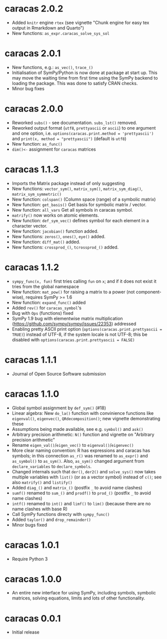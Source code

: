 # caracas 2.0.2

* Added `knitr` engine `rtex` (see vignette "Chunk engine for easy tex output in Rmarkdown and Quarto")
* New functions: `as_expr.caracas_solve_sys_sol`

# caracas 2.0.1

* New functions, e.g.: `as_vec()`, `trace_()`
* Initialisation of SymPy/Python is now done at package at start up. This may move 
  the waiting time from first time using the SymPy backend to loading the package. 
  This was done to satisfy CRAN checks.
* Minor bug fixes

# caracas 2.0.0

* Reworked `subs()` - see documentation. `subs_lst()` removed.
* Reworked output format (`utf8`, `prettyascii` or `ascii`) to one argument and one option, i.e. 
  `options(caracas.print.method = 'prettyascii')` and `print(x, method = "prettyascii")` (default is `utf8`)
* New function: `as_func()`
* `dim()<-` assignment for `caracas` matrices

# caracas 1.1.3

* Imports the Matrix package instead of only suggesting
* New functions: `vector_sym()`, `matrix_sym()`, `matrix_sym_diag()`, `matrix_sym_symmetric()`
* New function: `colspan()` (Column space (range) of a symbolic matrix)
* New function: `get_basis()` Get basis for symbolic matrix / vector.
* New function: `all_vars` Get all symbols in caracas symbol.
* `matrify()` now works on atomic elements.
* New function: `def_sym_vec()` defines symbol for each element in a character vector.
* New function: `jacobian()` function added. 
* New functions: `zeros()`, `ones()`, `eye()` added.
* New function: `diff_mat()` added.
* New functions: `crossprod_()`, `tcrossprod_()` added.

# caracas 1.1.2

* `sympy_func(x, fun)` first tries calling `fun` on `x`; and if it does not exist it tries from the global namespace
* New function: `mat_pow()` for raising a matrix to a power (not component-wise), requires SymPy >= 1.6
* New function: `expand_func()` added
* Added `rev()` for `caracas_symbol`'s
* Bug with `Ops` (functions) fixed
* SymPy 1.9 bug with elementwise matrix multiplication (https://github.com/sympy/sympy/issues/22353) addressed
* Enabling pretty ASCII print option (`options(caracas.print.prettyascii = TRUE)`) instead of UTF-8, if the system locale is not UTF-8; this be disabled with `options(caracas.print.prettyascii = FALSE)`

# caracas 1.1.1

* Journal of Open Source Software submission

# caracas 1.1.0

* Global symbol assignment by `def_sym()` (#18)
* Linear algebra: New `do_la()` function with convinience functions like `eigenval()`, `eigenvec()`, `QRdecomposition()`; new vignette demonstrating these
* Assumptions being made available, see e.g. `symbol()` and `ask()`
* Arbitrary precision arithmetic: `N()` function and vignette on 
  "Arbitrary precision arithmetic"
* Rename `eigen_val()`/`eigen_vec()` to `eigenval()`/`eigenvec()`
* More clear naming convention: R has expressions and caracas has symbols; 
  in this connection `as_r()` was renamed to `as_expr()` and 
  `as_symbol()` to `as_sym()`. Also, `as_sym()` changed argument from `declare_variables` to `declare_symbols`.
* Changed internals such that `der()`, `der2()` and `solve_sys()` now takes multiple variables with `list()` (or as a vector symbol) instead of `c()`; see also `matrify()` and `listify()`
* Added `diag_()` and `matrix_()` (postfix `_` to avoid name clashes)
* `sumf()` renamed to `sum_()` and `prodf()` to `prod_()` (postfix `_` to avoid name clashes)
* `intf()` renamed to `int()` and `limf()` to `lim()` (because there are no name clashes with base R)
* Call SymPy functions directy with `sympy_func()`
* Added `taylor()` and `drop_remainder()`
* Minor bugs fixed

# caracas 1.0.1

* Require Python 3

# caracas 1.0.0

* An entire new interface for using SymPy, including symbols, symbolic 
  matrices, solving equations, limits and lots of other functionality.

# caracas 0.0.1

* Initial release
